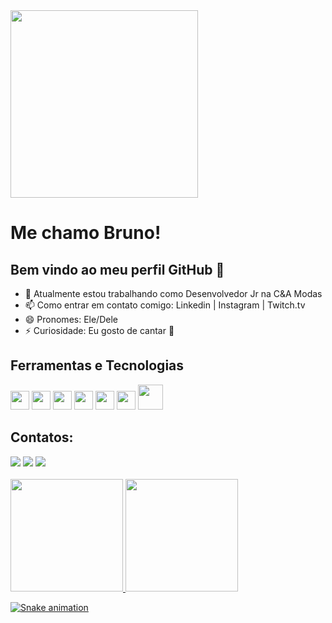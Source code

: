 
<img width = "300" src="https://media.tenor.com/4O7tN5M-IaUAAAAd/adele-hello.gif">

# Me chamo Bruno!
## Bem vindo ao meu perfil GitHub 👋

- 🔭 Atualmente estou trabalhando como Desenvolvedor Jr na C&A Modas
- 📫 Como entrar em contato comigo: Linkedin | Instagram | Twitch.tv
- 😄 Pronomes: Ele/Dele
- ⚡ Curiosidade: Eu gosto de cantar :microphone:

## Ferramentas e Tecnologias
<img src="https://cdn.jsdelivr.net/gh/devicons/devicon/icons/java/java-original.svg"  width="30" height="30" /> <img src="https://cdn.jsdelivr.net/gh/devicons/devicon/icons/spring/spring-original.svg"  width="30" height="30" /> <img src="https://cdn.jsdelivr.net/gh/devicons/devicon/icons/angularjs/angularjs-original.svg" width="30" height="30" /> <img src="https://cdn.jsdelivr.net/gh/devicons/devicon/icons/git/git-original.svg" width="30" height="30"/> <img src="https://cdn.jsdelivr.net/gh/devicons/devicon/icons/gitlab/gitlab-original.svg" width="30" height="30"/> <img src="https://cdn.jsdelivr.net/gh/devicons/devicon/icons/azure/azure-original.svg" width="30" height="30" />  <img src="https://cdn.jsdelivr.net/gh/devicons/devicon/icons/oracle/oracle-original.svg" width="40" height="40" />

## Contatos:

<div>
 <a href="https://www.linkedin.com/in/bruno-santana-lopes/" target="_blank"><img src="https://img.shields.io/badge/-LinkedIn-%230077B5?style=for-the-badge&logo=linkedin&logoColor=white" target="_blank"></a> 
 <a href="https://www.twitch.tv/beomont22" target="_blank"><img src="https://img.shields.io/badge/Twitch-9146FF?style=for-the-badge&logo=twitch&logoColor=white" target="_blank"></a> 
<a href="https://instagram.com/lps_bruno" target="_blank"><img src="https://img.shields.io/badge/-Instagram-%23E4405F?style=for-the-badge&logo=instagram&logoColor=white" target="_blank"></a>
</div>

<br>

<div>
<a href="https://github.com/beomont">
<img height="180em" src="https://github-readme-stats.vercel.app/api/top-langs/?username=beomont&layout=compact&langs_count=7&theme=dracula"/>
<img height="180em" src="https://github-readme-stats.vercel.app/api?username=beomont&show_icons=true&theme=dracula&include_all_commits=true&count_private=true"/>
</div>

![Snake animation](https://github.com/beomont/beomont/blob/output/github-contribution-grid-snake.svg)
